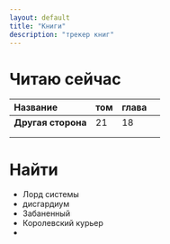 ```yaml
---
layout: default
title: "Книги"
description: "трекер книг"
---
```


# Читаю сейчас

| Название           | том | глава |     |
| :----------------- | --- | ----- | --- |
| **Другая сторона** | 21  | 18    |     |
|                    |     |       |     |
|                    |     |       |     |
# Найти

- Лорд системы 
- дисгардиум 
- Забаненный 
- Королевский курьер 
- 
